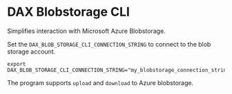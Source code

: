 # DAX Blobstorage CLI

Simplifies interaction with Microsoft Azure Blobstorage.

Set the `DAX_BLOB_STORAGE_CLI_CONNECTION_STRING` to connect to the blob storage account.

```
export DAX_BLOB_STORAGE_CLI_CONNECTION_STRING="my_blobstorage_connection_string"
```

The program supports `upload` and `download` to Azure blobstorage.
